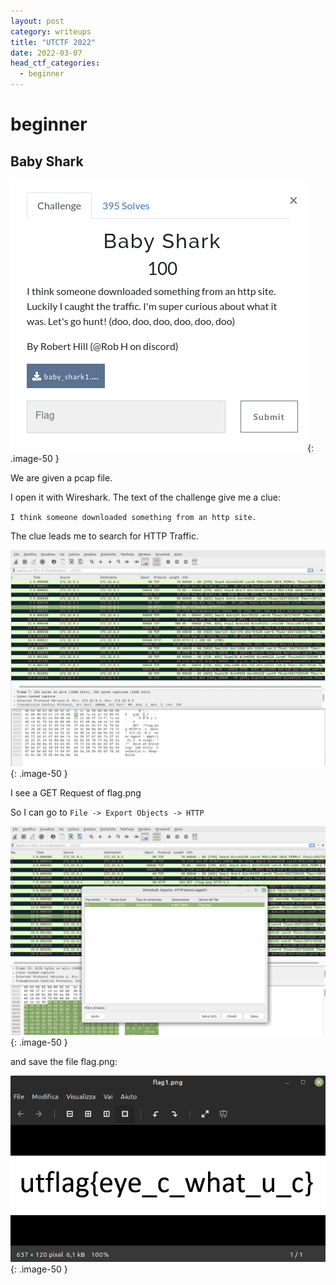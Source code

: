 ```yaml
---
layout: post
category: writeups
title: "UTCTF 2022"
date: 2022-03-07
head_ctf_categories:
  - beginner
---
```

# beginner

## Baby Shark

![img_name](/assets/img/UTCTF_2022/babyshark.png){: .image-50 }


We are given a pcap file.

I open it with Wireshark. The text of the challenge give me a clue:

`I think someone downloaded something from an http site.`

The clue leads me to search for HTTP Traffic.

![img_name](/assets/img/UTCTF_2022/wireshark_babyshark_a.png){: .image-50 }

I see a GET Request of flag.png

So I can go to `File -> Export Objects -> HTTP`

![img_name](/assets/img/UTCTF_2022/wireshark_babyshark_b.png){: .image-50 }

and save the file flag.png:

![img_name](/assets/img/UTCTF_2022/wireshark_babyshark_c.png){: .image-50 }

